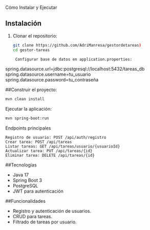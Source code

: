 Cómo Instalar y Ejecutar

## Instalación
1. Clonar el repositorio:
   ```bash
   git clone https://github.com/AdriManresa/gestordetareas)
   cd gestor-tareas

    Configurar base de datos en application.properties:

spring.datasource.url=jdbc:postgresql://localhost:5432/tareas_db
spring.datasource.username=tu_usuario
spring.datasource.password=tu_contraseña

##Construir el proyecto:
```bash
mvn clean install
```
Ejecutar la aplicación:
```bash
mvn spring-boot:run
```
Endpoints principales

    Registro de usuario: POST /api/auth/registro
    Crear tarea: POST /api/tareas
    Listar tareas: GET /api/tareas/usuario/{usuarioId}
    Actualizar tarea: PUT /api/tareas/{id}
    Eliminar tarea: DELETE /api/tareas/{id}

##Tecnologías

- Java 17
- Spring Boot 3
- PostgreSQL
- JWT para autenticación

##Funcionalidades

- Registro y autenticación de usuarios.
- CRUD para tareas.
- Filtrado de tareas por usuario.
